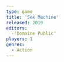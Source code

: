 ```yaml
---
type: game
title: 'Sex Machine'
released: 2019
editors: 
  -'Domaine Public'
players: 1
genres:
  - Action
---
```

